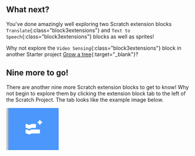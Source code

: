 ## What next?

You've done amazingly well exploring two Scratch extension blocks `Translate`{:class="block3extensions"} and `Text to Speech`{:class="block3extensions"} blocks as well as sprites!

Why not explore the `Video Sensing`{:class="block3extensions"} block in another Starter project [Grow a tree](https://projects.raspberrypi.org/en/projects/grow-a-tree){:target="_blank"}?

## Nine more to go!

There are another nine more Scratch extension blocks to get to know! Why not begin to explore them by clicking the extension block tab to the left of the Scratch Project. The tab looks like the example image below.

![Extension Blocks tab](images/extension-blocks.png)
